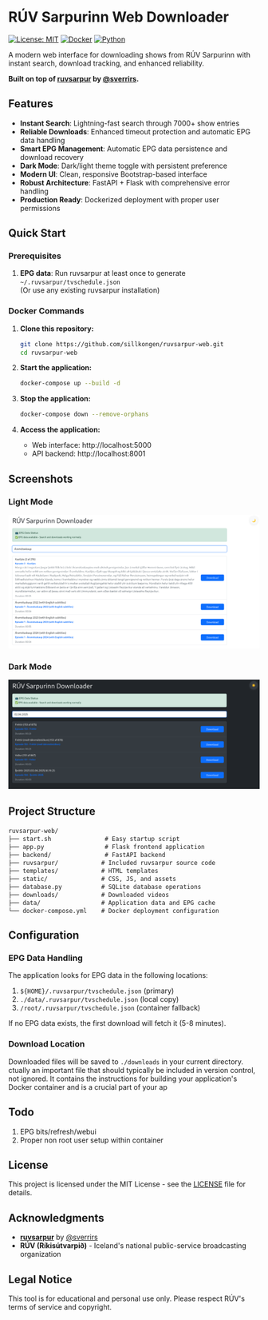 # RÚV Sarpurinn Web Downloader

[![License: MIT](https://img.shields.io/badge/License-MIT-yellow.svg)](https://opensource.org/licenses/MIT)
[![Docker](https://img.shields.io/badge/docker-%230db7ed.svg?style=flat&logo=docker&logoColor=white)](https://www.docker.com/)
[![Python](https://img.shields.io/badge/python-3.12+-blue.svg)](https://www.python.org/downloads/)

A modern web interface for downloading shows from RÚV Sarpurinn with instant search, download tracking, and enhanced reliability.

**Built on top of [ruvsarpur](https://github.com/sverrirs/ruvsarpur) by [@sverrirs](https://github.com/sverrirs).**

## Features

- **Instant Search**: Lightning-fast search through 7000+ show entries
- **Reliable Downloads**: Enhanced timeout protection and automatic EPG data handling  
- **Smart EPG Management**: Automatic EPG data persistence and download recovery
- **Dark Mode**: Dark/light theme toggle with persistent preference
- **Modern UI**: Clean, responsive Bootstrap-based interface
- **Robust Architecture**: FastAPI + Flask with comprehensive error handling
- **Production Ready**: Dockerized deployment with proper user permissions

## Quick Start

### Prerequisites

1. **EPG data**: Run ruvsarpur at least once to generate `~/.ruvsarpur/tvschedule.json`  
   (Or use any existing ruvsarpur installation)

### Docker Commands

1. **Clone this repository:**
   ```bash
   git clone https://github.com/sillkongen/ruvsarpur-web.git
   cd ruvsarpur-web
   ```

2. **Start the application:**
   ```bash
   docker-compose up --build -d
   ```

3. **Stop the application:**
   ```bash
   docker-compose down --remove-orphans
   ```

4. **Access the application:**
   - Web interface: http://localhost:5000
   - API backend: http://localhost:8001

## Screenshots

### Light Mode
![Light Mode Interface](screenshots/Screenshot.png)

### Dark Mode
![Dark Mode Interface](screenshots/Screenshot_dark_mode.png)

## Project Structure

```
ruvsarpur-web/
├── start.sh               # Easy startup script
├── app.py                 # Flask frontend application
├── backend/               # FastAPI backend
├── ruvsarpur/            # Included ruvsarpur source code
├── templates/            # HTML templates
├── static/               # CSS, JS, and assets
├── database.py           # SQLite database operations
├── downloads/            # Downloaded videos
├── data/                 # Application data and EPG cache
└── docker-compose.yml    # Docker deployment configuration
```

## Configuration

### EPG Data Handling

The application looks for EPG data in the following locations:

1. `${HOME}/.ruvsarpur/tvschedule.json` (primary)
2. `./data/.ruvsarpur/tvschedule.json` (local copy)
3. `/root/.ruvsarpur/tvschedule.json` (container fallback)

If no EPG data exists, the first download will fetch it (5-8 minutes).

### Download Location

Downloaded files will be saved to `./downloads` in your current directory.
ctually an important file that should typically be included in version control, not ignored. It contains the instructions for building your application's Docker container and is a crucial part of your ap

## Todo

1. EPG bits/refresh/webui
2. Proper non root user setup within container


## License

This project is licensed under the MIT License - see the [LICENSE](LICENSE) file for details.

## Acknowledgments

- **[ruvsarpur](https://github.com/sverrirs/ruvsarpur)** by [@sverrirs](https://github.com/sverrirs)
- **RÚV (Ríkisútvarpið)** - Iceland's national public-service broadcasting organization

## Legal Notice

This tool is for educational and personal use only. Please respect RÚV's terms of service and copyright.
